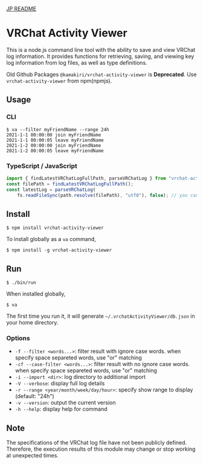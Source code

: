 [JP README](./README_ja.md)

# VRChat Activity Viewer

This is a node.js command line tool with the ability to save and view VRChat log information.
It provides functions for retrieving, saving, and viewing key log information from log files, as well as type definitions.

Old Github Packages `@kamakiri/vrchat-activity-viewer` is **Deprecated**.
Use `vrchat-activity-viewer` from npm(npmjs).

## Usage

### CLI
```
$ va --filter myFriendName --range 24h
2021-1-1 00:00:00 join myFriendName
2021-1-1 00:00:05 leave myFriendName
2021-1-2 00:00:00 join myFriendName
2021-1-2 00:00:05 leave myFriendName
```

### TypeScript / JavaScript
```javascript
import { findLatestVRChatLogFullPath, parseVRChatLog } from "vrchat-activity-viewer";
const filePath = findLatestVRChatLogFullPath();
const latestLog = parseVRChatLog(
    fs.readFileSync(path.resolve(filePath), "utf8"), false); // you can get ActivityLog[]
```


## Install

```
$ npm install vrchat-activity-viewer
```

 To install globally as a `va` command,

```
$ npm install -g vrchat-activity-viewer
```

## Run

```
$ ./bin/run
```

When installed globally,

```
$ va
```

The first time you run it, it will generate `~/.vrchatActivityViewer/db.json` in your home directory.

### Options

* `-f --filter <words...>`:
  filter result with ignore case words. when specify space separeted words, use "or" matching
* `-cf --case-filter <words...>`:
  filter result with no ignore case words. when specify space separeted words, use "or" matching
* `-i --import <dir>`:
  log directory to additional import
* `-V --verbose`:
  display full log details
* `-r --range <year/month/week/day/hour>`:
  specify show range to display (default: "24h")
* `-v --version`:
  output the current version
* `-h --help`:
  display help for command

## Note

The specifications of the VRChat log file have not been publicly defined.
Therefore, the execution results of this module may change or stop working at unexpected times.
